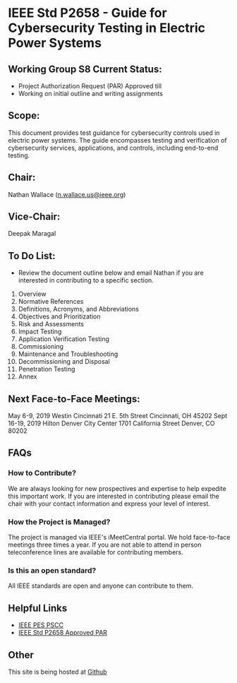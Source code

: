 # IEEE Std P2658 - Guide for Cybersecurity Testing in Electric Power Systems #

## Working Group S8 Current Status: ##
- Project Authorization Request (PAR) Approved till
- Working on initial outline and writing assignments

## Scope: ##
This document provides test guidance for cybersecurity controls used in electric power  systems. The guide encompasses testing and verification of cybersecurity services, applications, and controls, including end-to-end testing.

## Chair: ##
Nathan Wallace (n.wallace.us@ieee.org)
## Vice-Chair: ##
Deepak Maragal

## To Do List: ##
- Review the document outline below and email Nathan if you are interested in contributing to a specific section.
1. Overview
2. Normative References
3. Definitions, Acronyms, and Abbreviations
4. Objectives and Prioritization
5. Risk and Assessments
6. Impact Testing
7. Application Verification Testing
8. Commissioning
9. Maintenance and Troubleshooting
10. Decommissioning and Disposal
11. Penetration Testing
12. Annex


## Next Face-to-Face Meetings: ##
May 6-9, 2019 Westin Cincinnati 21 E. 5th Street Cincinnati, OH 45202
Sept 16-19, 2019 Hilton Denver City Center 1701 California Street Denver, CO 80202

## FAQs ##

### How to Contribute? ###
We are always looking for new prospectives and expertise to help expedite this important work. If you are interested in contributing please email the chair with your contact information and express your level of interest.

### How the Project is Managed? ###
The project is managed via IEEE's iMeetCentral portal. We hold face-to-face meetings three times a year. If you are not able to attend in person teleconference lines are available for contributing members.

### Is this an open standard? ###
All IEEE standards are open and anyone can contribute to them.


## Helpful Links ##
- [IEEE PES PSCC](http://sites.ieee.org/pes-pscc/)
- [IEEE Std P2658 Approved PAR](https://standards.ieee.org/project/2658.html)

## Other ##
This site is being hosted at  [Github](https://nathanswallace.github.io/IEEE-PSCC-S8/)
